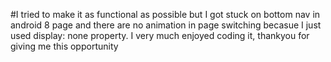 #I tried to make it as functional as possible but I got stuck on bottom nav in android 8 page
and there are no animation in page switching becasue I just used display: none property.
I very much enjoyed coding it, thankyou for giving me this opportunity
